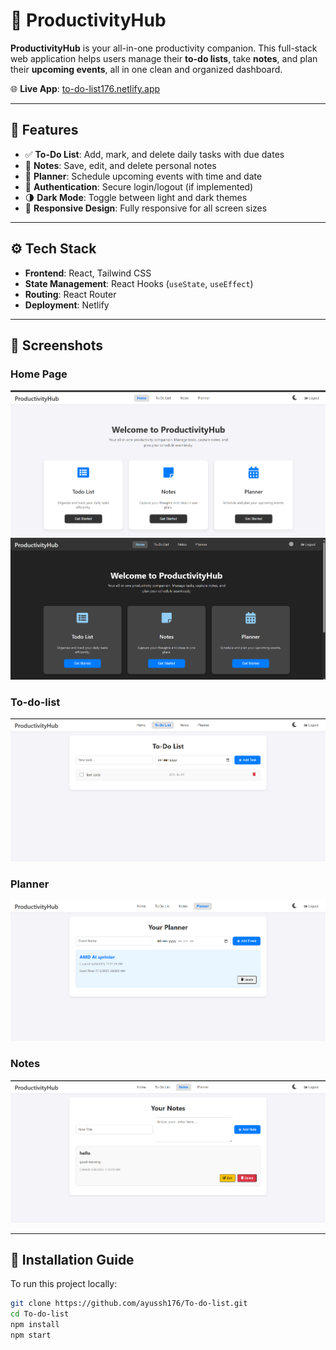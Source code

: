 # 🧠 ProductivityHub

**ProductivityHub** is your all-in-one productivity companion. This full-stack web application helps users manage their **to-do lists**, take **notes**, and plan their **upcoming events**, all in one clean and organized dashboard.

🌐 **Live App**: [to-do-list176.netlify.app](https://to-do-list176.netlify.app/)

---

## 📌 Features

- ✅ **To-Do List**: Add, mark, and delete daily tasks with due dates
- 📝 **Notes**: Save, edit, and delete personal notes
- 📅 **Planner**: Schedule upcoming events with time and date
- 🔐 **Authentication**: Secure login/logout (if implemented)
- 🌗 **Dark Mode**: Toggle between light and dark themes
- 📱 **Responsive Design**: Fully responsive for all screen sizes

---

## ⚙️ Tech Stack

- **Frontend**: React, Tailwind CSS
- **State Management**: React Hooks (`useState`, `useEffect`)
- **Routing**: React Router
- **Deployment**: Netlify

---

## 📸 Screenshots

###  Home Page
![Home](./screenshots/Home.png)
![Dark mode](./screenshots/home1.png)

### To-do-list
![To-Do-List](./screenshots/to-do-list.png)

### Planner
![Planner](./screenshots/planner.png)

### Notes
![Notes](./screenshots/notes.png)

---

## 🧰 Installation Guide

To run this project locally:

```bash
git clone https://github.com/ayussh176/To-do-list.git
cd To-do-list
npm install
npm start
